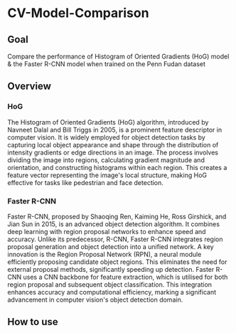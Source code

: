 # CV-Model-Comparison
## Goal
Compare the performance of Histogram of Oriented Gradients (HoG) model &amp; the Faster R-CNN model when trained on the Penn Fudan dataset

## Overview
### HoG
The Histogram of Oriented Gradients (HoG) algorithm, introduced by Navneet Dalal and Bill Triggs in 2005, is a prominent feature descriptor in computer vision. It is widely employed for object detection tasks by capturing local object appearance and shape through the distribution of intensity gradients or edge directions in an image. The process involves dividing the image into regions, calculating gradient magnitude and orientation, and constructing histograms within each region. This creates a feature vector representing the image's local structure, making HoG effective for tasks like pedestrian and face detection.

### Faster R-CNN
Faster R-CNN, proposed by Shaoqing Ren, Kaiming He, Ross Girshick, and Jian Sun in 2015, is an advanced object detection algorithm. It combines deep learning with region proposal networks to enhance speed and accuracy. Unlike its predecessor, R-CNN, Faster R-CNN integrates region proposal generation and object detection into a unified network. A key innovation is the Region Proposal Network (RPN), a neural module efficiently proposing candidate object regions. This eliminates the need for external proposal methods, significantly speeding up detection. Faster R-CNN uses a CNN backbone for feature extraction, which is utilised for both region proposal and subsequent object classification. This integration enhances accuracy and computational efficiency, marking a significant advancement in computer vision's object detection domain.

## How to use
